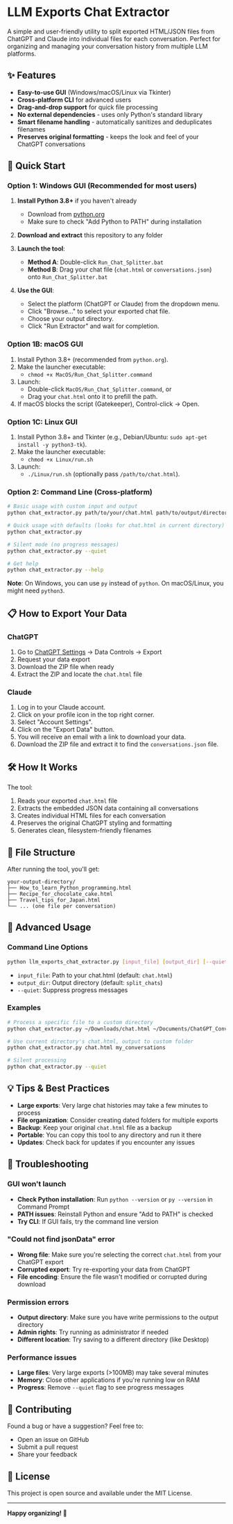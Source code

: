 # LLM Exports Chat Extractor

A simple and user-friendly utility to split exported HTML/JSON files from ChatGPT and Claude into individual files for each conversation. Perfect for organizing and managing your conversation history from multiple LLM platforms.

## ✨ Features

- **Easy-to-use GUI** (Windows/macOS/Linux via Tkinter)
- **Cross-platform CLI** for advanced users
- **Drag-and-drop support** for quick file processing
- **No external dependencies** - uses only Python's standard library
- **Smart filename handling** - automatically sanitizes and deduplicates filenames
- **Preserves original formatting** - keeps the look and feel of your ChatGPT conversations

## 🚀 Quick Start

### Option 1: Windows GUI (Recommended for most users)

1. **Install Python 3.8+** if you haven't already
   - Download from [python.org](https://www.python.org/downloads/)
   - Make sure to check "Add Python to PATH" during installation

2. **Download and extract** this repository to any folder

3. **Launch the tool**:
   - **Method A**: Double-click `Run_Chat_Splitter.bat`
   - **Method B**: Drag your chat file (`chat.html` or `conversations.json`) onto `Run_Chat_Splitter.bat`

4. **Use the GUI**:
   - Select the platform (ChatGPT or Claude) from the dropdown menu.
   - Click "Browse..." to select your exported chat file.
   - Choose your output directory.
   - Click "Run Extractor" and wait for completion.

### Option 1B: macOS GUI

1. Install Python 3.8+ (recommended from `python.org`).
2. Make the launcher executable:
   - `chmod +x MacOS/Run_Chat_Splitter.command`
3. Launch:
   - Double-click `MacOS/Run_Chat_Splitter.command`, or
   - Drag your `chat.html` onto it to prefill the path.
4. If macOS blocks the script (Gatekeeper), Control-click → Open.

### Option 1C: Linux GUI

1. Install Python 3.8+ and Tkinter (e.g., Debian/Ubuntu: `sudo apt-get install -y python3-tk`).
2. Make the launcher executable:
   - `chmod +x Linux/run.sh`
3. Launch:
   - `./Linux/run.sh` (optionally pass `/path/to/chat.html`).

### Option 2: Command Line (Cross-platform)

```bash
# Basic usage with custom input and output
python chat_extractor.py path/to/your/chat.html path/to/output/directory

# Quick usage with defaults (looks for chat.html in current directory)
python chat_extractor.py

# Silent mode (no progress messages)
python chat_extractor.py --quiet

# Get help
python chat_extractor.py --help
```

**Note**: On Windows, you can use `py` instead of `python`. On macOS/Linux, you might need `python3`.

## 📋 How to Export Your Data

### ChatGPT

1. Go to [ChatGPT Settings](https://chat.openai.com/) → Data Controls → Export
2. Request your data export
3. Download the ZIP file when ready
4. Extract the ZIP and locate the `chat.html` file

### Claude

1. Log in to your Claude account.
2. Click on your profile icon in the top right corner.
3. Select "Account Settings".
4. Click on the "Export Data" button.
5. You will receive an email with a link to download your data.
6. Download the ZIP file and extract it to find the `conversations.json` file.

## 🛠 How It Works

The tool:
1. Reads your exported `chat.html` file
2. Extracts the embedded JSON data containing all conversations
3. Creates individual HTML files for each conversation
4. Preserves the original ChatGPT styling and formatting
5. Generates clean, filesystem-friendly filenames

## 📁 File Structure

After running the tool, you'll get:
```
your-output-directory/
├── How_to_learn_Python_programming.html
├── Recipe_for_chocolate_cake.html
├── Travel_tips_for_Japan.html
└── ... (one file per conversation)
```

## 🔧 Advanced Usage

### Command Line Options

```bash
python llm_exports_chat_extractor.py [input_file] [output_dir] [--quiet]
```

- `input_file`: Path to your chat.html (default: `chat.html`)
- `output_dir`: Output directory (default: `split_chats`)
- `--quiet`: Suppress progress messages

### Examples

```bash
# Process a specific file to a custom directory
python chat_extractor.py ~/Downloads/chat.html ~/Documents/ChatGPT_Conversations

# Use current directory's chat.html, output to custom folder
python chat_extractor.py chat.html my_conversations

# Silent processing
python chat_extractor.py --quiet
```

## 💡 Tips & Best Practices

- **Large exports**: Very large chat histories may take a few minutes to process
- **File organization**: Consider creating dated folders for multiple exports
- **Backup**: Keep your original `chat.html` file as a backup
- **Portable**: You can copy this tool to any directory and run it there
- **Updates**: Check back for updates if you encounter any issues

## 🐛 Troubleshooting

### GUI won't launch
- **Check Python installation**: Run `python --version` or `py --version` in Command Prompt
- **PATH issues**: Reinstall Python and ensure "Add to PATH" is checked
- **Try CLI**: If GUI fails, try the command line version

### "Could not find jsonData" error
- **Wrong file**: Make sure you're selecting the correct `chat.html` from your ChatGPT export
- **Corrupted export**: Try re-exporting your data from ChatGPT
- **File encoding**: Ensure the file wasn't modified or corrupted during download

### Permission errors
- **Output directory**: Make sure you have write permissions to the output directory
- **Admin rights**: Try running as administrator if needed
- **Different location**: Try saving to a different directory (like Desktop)

### Performance issues
- **Large files**: Very large exports (>100MB) may take several minutes
- **Memory**: Close other applications if you're running low on RAM
- **Progress**: Remove `--quiet` flag to see progress messages

## 🤝 Contributing

Found a bug or have a suggestion? Feel free to:
- Open an issue on GitHub
- Submit a pull request
- Share your feedback

## 📄 License

This project is open source and available under the MIT License.

---

**Happy organizing! 🎉**



